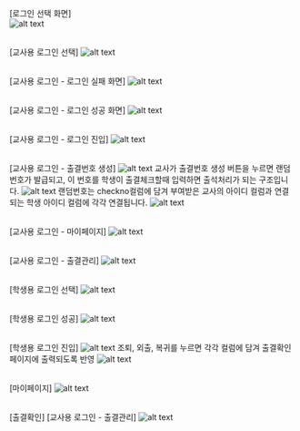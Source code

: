 [로그인 선택 화면]<br>
![alt text](/image/로그인선택.png)<br><br>

[교사용 로그인 선택]
![alt text](/image/교사용로그인.png)<br><br>

[교사용 로그인 - 로그인 실패 화면]
![alt text](/image/교사로그인성공.png)<br><br>

[교사용 로그인 - 로그인 성공 화면]
![alt text](/image/교사용로그인성공.png)<br><br>

[교사용 로그인 - 로그인 진입]
![alt text](/image/교사로그인진입.png)<br><br>

[교사용 로그인 - 출결번호 생성]
![alt text](/image/교사랜덤번호발급.png)
교사가 출결번호 생성 버튼을 누르면 랜덤번호가 발급되고, 이 번호를 학생이 출결체크할때 입력하면 출석처리가 되는 구조입니다.
![alt text](/image/랜덤번호코드.png)
랜덤번호는 checkno컬럼에 담겨 부여받은 교사의 아이디 컬럼과 연결되는 학생 아이디 컬럼에 각각 연결됩니다.
![alt text](/image/checkno컬럼.png)<br><br>


[교사용 로그인 - 마이페이지]
![alt text](/image/마이페이지.png)<br><br>

[교사용 로그인 - 출결관리]
![alt text](/image/출결관리.png)<br><br>

[학생용 로그인 선택]
![alt text](/image/학생용로그인.png)<br><br>

[학생용 로그인 성공]
![alt text](/image/학생로그인성공.png)<br><br>

[학생용 로그인 진입]
![alt text](/image/학생로그인진입.png)
조퇴, 외출, 복귀를 누르면 각각 컬럼에 담겨 출결확인 페이지에 출력되도록 반영
![alt text](/image/외출버튼코드.png)<br><br>

[마이페이지]
![alt text](/image/마이페이지.png)<br><br>

[출결확인]
[교사용 로그인 - 출결관리]
![alt text](/image/출결관리.png)<br><br>




